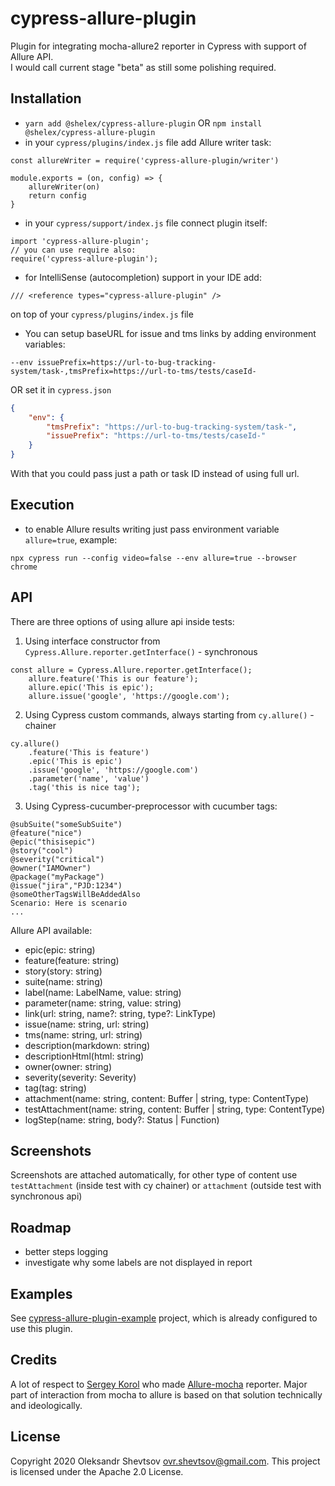 # cypress-allure-plugin

Plugin for integrating mocha-allure2 reporter in Cypress with support of Allure API.  
I would call current stage "beta" as still some polishing required.

## Installation

-   `yarn add @shelex/cypress-allure-plugin` OR `npm install @shelex/cypress-allure-plugin`
-   in your `cypress/plugins/index.js` file add Allure writer task:

```
const allureWriter = require('cypress-allure-plugin/writer')

module.exports = (on, config) => {
    allureWriter(on)
    return config
}
```

-   in your `cypress/support/index.js` file connect plugin itself:

```
import 'cypress-allure-plugin';
// you can use require also:
require('cypress-allure-plugin');
```

-   for IntelliSense (autocompletion) support in your IDE add:

```
/// <reference types="cypress-allure-plugin" />
```

on top of your `cypress/plugins/index.js` file

-   You can setup baseURL for issue and tms links by adding environment variables:

```
--env issuePrefix=https://url-to-bug-tracking-system/task-,tmsPrefix=https://url-to-tms/tests/caseId-
```

OR set it in `cypress.json`

```cypress.json
{
    "env": {
        "tmsPrefix": "https://url-to-bug-tracking-system/task-",
        "issuePrefix": "https://url-to-tms/tests/caseId-"
    }
}
```

With that you could pass just a path or task ID instead of using full url.

## Execution

-   to enable Allure results writing just pass environment variable `allure=true`, example:

```
npx cypress run --config video=false --env allure=true --browser chrome
```

## API

There are three options of using allure api inside tests:

1. Using interface constructor from `Cypress.Allure.reporter.getInterface()` - synchronous

```
const allure = Cypress.Allure.reporter.getInterface();
    allure.feature('This is our feature');
    allure.epic('This is epic');
    allure.issue('google', 'https://google.com');
```

2. Using Cypress custom commands, always starting from `cy.allure()` - chainer

```
cy.allure()
    .feature('This is feature')
    .epic('This is epic')
    .issue('google', 'https://google.com')
    .parameter('name', 'value')
    .tag('this is nice tag');
```

3. Using Cypress-cucumber-preprocessor with cucumber tags:

```
@subSuite("someSubSuite")
@feature("nice")
@epic("thisisepic")
@story("cool")
@severity("critical")
@owner("IAMOwner")
@package("myPackage")
@issue("jira","PJD:1234")
@someOtherTagsWillBeAddedAlso
Scenario: Here is scenario
...
```

Allure API available:

-   epic(epic: string)
-   feature(feature: string)
-   story(story: string)
-   suite(name: string)
-   label(name: LabelName, value: string)
-   parameter(name: string, value: string)
-   link(url: string, name?: string, type?: LinkType)
-   issue(name: string, url: string)
-   tms(name: string, url: string)
-   description(markdown: string)
-   descriptionHtml(html: string)
-   owner(owner: string)
-   severity(severity: Severity)
-   tag(tag: string)
-   attachment(name: string, content: Buffer | string, type: ContentType)
-   testAttachment(name: string, content: Buffer | string, type: ContentType)
-   logStep(name: string, body?: Status | Function)

## Screenshots

Screenshots are attached automatically, for other type of content use `testAttachment` (inside test with cy chainer) or `attachment` (outside test with synchronous api)

## Roadmap

-   better steps logging
-   investigate why some labels are not displayed in report

## Examples

See [cypress-allure-plugin-example](https://github.com/Shelex/cypress-allure-plugin-example) project, which is already configured to use this plugin.

## Credits

A lot of respect to [Sergey Korol](serhii.s.korol@gmail.com) who made [Allure-mocha](https://github.com/allure-framework/allure-js/tree/master/packages/allure-mocha) reporter. Major part of interaction from mocha to allure is based on that solution technically and ideologically.

## License

Copyright 2020 Oleksandr Shevtsov <ovr.shevtsov@gmail.com>. This project is licensed under the Apache 2.0 License.

